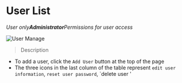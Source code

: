 # User List

*User only**Administrator**Permissions for user access*

![User Manage](_media/user_manage.png)

> Description

- To add a user, click the `Add User` button at the top of the page
- The three icons in the last column of the table represent `edit user information`, `reset user password`, `delete user '
